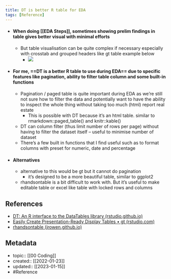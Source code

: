 ```yaml
---
title: DT is better R table for EDA
tags: [Reference]
---
```


- #### When doing [[EDA Steps]], sometimes showing prelim findings in table gives better visual with minimal efforts
	- But table visualisation can be quite complex if necessary especially with crosstab and grouped headers like gt table example below
		- ![](https://gt.rstudio.com/reference/figures/gt_parts_of_a_table.svg)
- #### For me, ==DT is a better R table to use during EDA== due to specific features like pagination, ability to filter table column and some built-in functions
	- Pagination / paged table is quite important during EDA as we’re still not sure how to filter the data and potentially want to have the ability to inspect the whole thing without taking too much (html) report real estate
		- This is possible with DT because it’s an html table. similar to rmarkdown::paged_table() and knitr::kable()
	- DT can column filter (thus limit number of rows per page) without having to filter the dataset itself – useful to minimise number of dataset
	- There’s a few built in functions that I find useful such as to format columns with preset for numeric, date and percentage
- #### Alternatives
	- alternative to this would be gt but it cannot do pagination
		- it’s designed to be a more beautiful table, similar to ggplot2
	- rhandsontable is a bit difficult to work with. But it’s useful to make editable table or excel like table with locked rows and columns

## References
- [DT: An R interface to the DataTables library (rstudio.github.io)](https://rstudio.github.io/DT/)
- [Easily Create Presentation-Ready Display Tables • gt (rstudio.com)](https://gt.rstudio.com/)
- [rhandsontable (jrowen.github.io)](https://jrowen.github.io/rhandsontable/)

## Metadata
- topic:: [[00 Coding]]
- created:: [[2022-01-23]]
- updated:: [[2023-01-15]]
- #Reference 